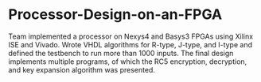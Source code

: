 # Processor-Design-on-an-FPGA
Team implemented a processor on Nexys4 and Basys3 FPGAs using Xilinx ISE and Vivado. Wrote VHDL algorithms for R-type, J-type, and I-type and defined the testbench to run more than 1000 inputs. The final design implements multiple programs, of which the RC5 encryption, decryption, and key expansion algorithm was presented.
